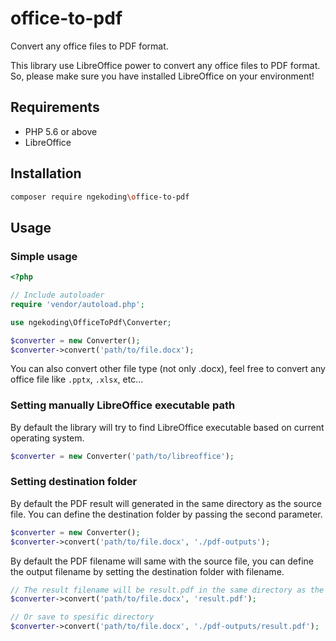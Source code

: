 # office-to-pdf

Convert any office files to PDF format.

This library use LibreOffice power to convert any office files to PDF format. So, please make sure you have installed LibreOffice on your environment!

## Requirements
- PHP 5.6 or above
- LibreOffice

## Installation

```bash
composer require ngekoding\office-to-pdf
```

## Usage

### Simple usage

```php
<?php

// Include autoloader
require 'vendor/autoload.php';

use ngekoding\OfficeToPdf\Converter;

$converter = new Converter();
$converter->convert('path/to/file.docx');
```

You can also convert other file type (not only .docx), feel free to convert any office file like `.pptx`, `.xlsx`, etc...

### Setting manually LibreOffice executable path

By default the library will try to find LibreOffice executable based on current operating system.

```php
$converter = new Converter('path/to/libreoffice');
```

### Setting destination folder

By default the PDF result will generated in the same directory as the source file. You can define the destination folder by passing the second parameter.

```php
$converter = new Converter();
$converter->convert('path/to/file.docx', './pdf-outputs');
```

By default the PDF filename will same with the source file, you can define the output filename by setting the destination folder with filename.

```php
// The result filename will be result.pdf in the same directory as the source file
$converter->convert('path/to/file.docx', 'result.pdf');

// Or save to spesific directory
$converter->convert('path/to/file.docx', './pdf-outputs/result.pdf');
```
